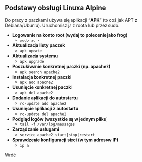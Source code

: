 ## Podstawy obsługi Linuxa Alpine

</style>

Do pracy z paczkami używa się aplikacji “**APK**” (to coś jak APT z Debiana/Ubuntu). Uruchomisz ją z roota lub przez sudo.

- **Logowanie na konto root (wydaj to polecenie jako frog)**
    - `sudo su -`
- **Aktualizacja listy paczek**
    - `apk update`
- **Aktualizacja systemu**
    - `apk upgrade`
- **Poszukiwanie konkretnej paczki (np. apache2)**
    - `apk search apache2`
- **Instalacja konkretnej paczki**
    - `apk add apache2`
- **Usunięcie konkretnej paczki**
    - `apk del apache2`
- **Dodanie aplikacji do autostartu**
    - `rc-update add apache2`
- **Usunięcie aplikacji z autostartu**
    - `rc-update del apache2`
- **Podgląd logów (wszystkie są w jednym pliku)**
    - `tail -f /var/log/messages`
- **Zarządzanie usługami**
    - `service apache2 start|stop|restart`
- **Sprawdzenie konfiguracji sieci (w tym adresów IP)**
    - `ip a`

[Wróć](..)